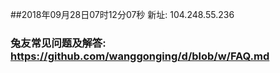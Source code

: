 ##2018年09月28日07时12分07秒 新址: 104.248.55.236
### 兔友常见问题及解答: https://github.com/wanggonging/d/blob/w/FAQ.md
